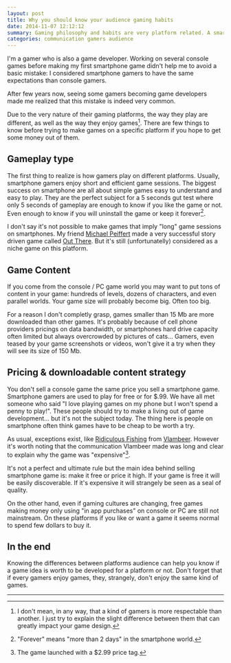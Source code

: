 ```yaml
---
layout: post
title: Why you should know your audience gaming habits
date: 2014-11-07 12:12:12
summary: Gaming philosophy and habits are very platform related. A smartphone gamer won't expect the same than a console gamer. It's important for you to know the difference it makes.
categories: communication gamers audience
---
```


I'm a gamer who is also a game developer. Working on several console games before making my first smartphone game didn't help me to avoid a basic mistake: I considered smartphone gamers to have the same expectations than console gamers. 

After few years now, seeing some gamers becoming game developers made me realized that this mistake is indeed very common.

Due to the very nature of their gaming platforms, the way they play are different, as well as the way they enjoy games[^1]. There are few things to know before trying to make games on a specific platform if you hope to get some money out of them.

## Gameplay type

The first thing to realize is how gamers play on different platforms. Usually, smartphone gamers enjoy short and efficient game sessions. The biggest success on smartphone are all about simple games easy to understand and easy to play. They are the perfect subject for a 5 seconds gut test where only 5 seconds of gameplay are enough to know if you like the game or not. Even enough to know if you will uninstall the game or keep it forever[^2].

I don't say it's not possible to make games that imply "long" game sessions on smartphones. My friend [Michael Peiffert][1] made a very successful story driven game called [Out There][2]. But it's still (unfortunatelly) considered as a niche game on this platform.

## Game Content

If you come from the console / PC game world you may want to put tons of content in your game: hundreds of levels, dozens of characters, and even parallel worlds. Your game size will probably become big. Often too big.

For a reason I don't completly grasp, games smaller than 15 Mb are more downloaded than other games. It's probably because of cell phone providers pricings on data bandwidth, or smartphones hard drive capacity often limited but always overcrowded by pictures of cats...  Gamers, even teased by your game screenshots or videos, won't give it a try when they will see its size of 150 Mb.

## Pricing & downloadable content strategy

You don't sell a console game the same price you sell a smartphone game. Smartphone gamers are used to play for free or for $.99. We have all met someone who said "I love playing games on my phone but I won't spend a penny to play!". These people should try to make a living out of game development... but it's not the subject today. The thing here is people on smartphone often think games have to be cheap to be worth a try.

As usual, exceptions exist, like [Ridiculous Fishing][3] from [Vlambeer][4]. However it's worth noting that the communication Vlambeer made was long and clear to explain why the game was "expensive"[^3].

It's not a perfect and ultimate rule but the main idea behind selling smartphone game is: make it free or price it high. If your game is free it will be easily discoverable. If it's expensive it will strangely be seen as a seal of quality.

On the other hand, even if gaming cultures are changing, free games making money only using "in app purchases" on console or PC are still not mainstream. On these platforms if you like or want a game it seems normal to spend few dollars to buy it. 

## In the end

Knowing the differences between platforms audience can help you know if a game idea is worth to be developed for a platform or not. Don't forget that if every gamers enjoy games, they, strangely, don't enjoy the same kind of games.

---

[^1]: I don't mean, in any way, that a kind of gamers is more respectable than another. I just try to explain the slight difference between them that can greatly impact your game design.
[^2]: "Forever" means "more than 2 days" in the smartphone world.
[^3]: The game launched with a $2.99 price tag.

[1]: http://www.miclos.com
[2]: http://www.outtheregame.com
[3]: http://www.ridiculousfishing.com
[4]: http://vlambeer.com
